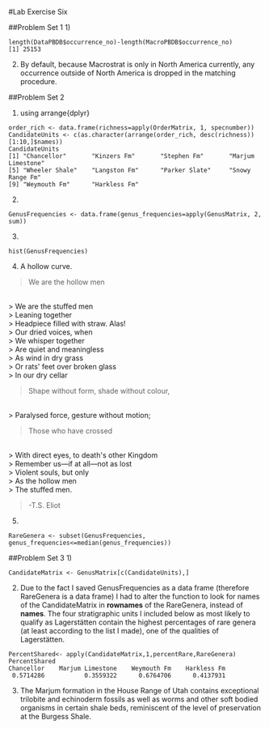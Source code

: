 #Lab Exercise Six

##Problem Set 1
1) 
```
length(DataPBDB$occurrence_no)-length(MacroPBDB$occurrence_no)
[1] 25153
```

2) By default, because Macrostrat is only in North America currently, any occurrence outside of North America is dropped in the matching procedure. 

##Problem Set 2
1) using arrange{dplyr}
```
order_rich <- data.frame(richness=apply(OrderMatrix, 1, specnumber))
CandidateUnits <- c(as.character(arrange(order_rich, desc(richness))[1:10,]$names))
CandidateUnits
[1] "Chancellor"       "Kinzers Fm"       "Stephen Fm"       "Marjum Limestone"
[5] "Wheeler Shale"    "Langston Fm"      "Parker Slate"     "Snowy Range Fm"  
[9] "Weymouth Fm"      "Harkless Fm"
```

2)
```
GenusFrequencies <- data.frame(genus_frequencies=apply(GenusMatrix, 2, sum))
```

3) 
```
hist(GenusFrequencies)
```

4) A hollow curve.
> We are the hollow men
<br />
> We are the stuffed men
<br />
> Leaning together
<br />
> Headpiece filled with straw. Alas!
<br />
> Our dried voices, when
<br />
> We whisper together
<br />
> Are quiet and meaningless
<br />
> As wind in dry grass
<br />
> Or rats' feet over broken glass
<br />
> In our dry cellar

> Shape without form, shade without colour,
<br />
> Paralysed force, gesture without motion;

> Those who have crossed
<br />
> With direct eyes, to death's other Kingdom
<br />
> Remember us—if at all—not as lost
<br />
> Violent souls, but only
<br />
> As the hollow men
<br />
> The stuffed men.

> -T.S. Eliot

5) 
```
RareGenera <- subset(GenusFrequencies, genus_frequencies<=median(genus_frequencies))
```

##Problem Set 3
1)
```
CandidateMatrix <- GenusMatrix[c(CandidateUnits),]
```

2) Due to the fact I saved GenusFrequencies as a data frame (therefore RareGenera is a data frame) I had to alter the function to look for names of the CandidateMatrix in **rownames** of the RareGenera, instead of **names**. The four stratigraphic units I included below as most likely to qualify as Lagerstätten contain the highest percentages of rare genera (at least according to the list I made), one of the qualities of Lagerstätten.

```
PercentShared<- apply(CandidateMatrix,1,percentRare,RareGenera)
PercentShared
Chancellor    Marjum Limestone    Weymouth Fm    Harkless Fm 
 0.5714286           0.3559322      0.6764706      0.4137931
```

3) The Marjum formation in the House Range of Utah contains exceptional trilobite and echinoderm fossils as well as worms and other soft bodied organisms in certain shale beds, reminiscent of the level of preservation at the Burgess Shale. 
